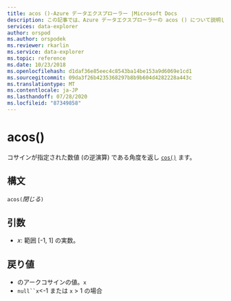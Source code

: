 ```yaml
---
title: acos ()-Azure データエクスプローラー |Microsoft Docs
description: この記事では、Azure データエクスプローラーの acos () について説明します。
services: data-explorer
author: orspod
ms.author: orspodek
ms.reviewer: rkarlin
ms.service: data-explorer
ms.topic: reference
ms.date: 10/23/2018
ms.openlocfilehash: d1daf36e85eec4c8543ba14be153a9d6069e1cd1
ms.sourcegitcommit: 09da3f26b4235368297b8b9b604d4282228a443c
ms.translationtype: MT
ms.contentlocale: ja-JP
ms.lasthandoff: 07/28/2020
ms.locfileid: "87349858"
---
```

# <a name="acos"></a>acos()

コサインが指定された数値 (の逆演算) である角度を返し [`cos()`](cosfunction.md) ます。

## <a name="syntax"></a>構文

`acos(`*閉じる*`)`

## <a name="arguments"></a>引数

* *x*: 範囲 [-1, 1] の実数。

## <a name="returns"></a>戻り値

* のアークコサインの値。`x`
* `null``x`<-1 または `x` > 1 の場合